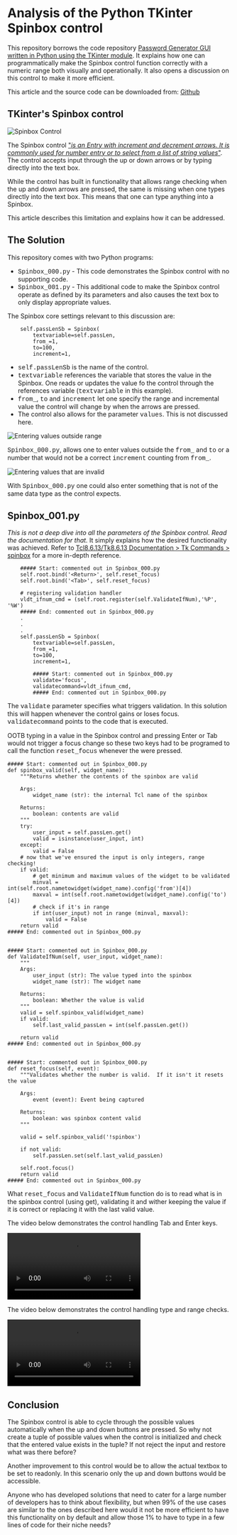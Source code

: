 # Analysis of the Python TKinter Spinbox control

This repository borrows the code repository [Password Generator GUI written in Python using the TKinter module](https://github.com/chribonn/PasswordGeneratorPython). It explains how one can programmatically make the Spinbox control function correctly with a numeric range both visually and operationally.  It also opens a discussion on this control to make it more efficient.

This article and the source code can be downloaded from: [Github](https://github.com/chribonn/TKinter_Spinbox)

## TKinter's Spinbox control

![Spinbox Control](Assets/Spinbox.png)

The Spinbox control ["*is an Entry with increment and decrement arrows. It is commonly used for number entry or to select from a list of string values*"](https://tkdocs.com/pyref/ttk_spinbox.html). The control accepts input through the up or down arrows or by typing directly into the text box.

While the control has built in functionality that allows range checking when the up and down arrows are pressed, the same is missing when one types directly into the text box. This means that one can type anything into a Spinbox.

This article describes this limitation and explains how it can be addressed.

## The Solution

This repository comes with two Python programs:

* <span style="font-family: courier">Spinbox_000.py</span> - This code demonstrates the Spinbox control with no supporting code.
* <span style="font-family: courier">Spinbox_001.py</span> - This additional code to make the Spinbox control operate as defined by its parameters and also causes the text box to only display appropriate values.

The Spinbox core settings relevant to this discussion are:

        self.passLenSb = Spinbox(
            textvariable=self.passLen, 
            from_=1, 
            to=100, 
            increment=1,

* <span style="font-family: courier">self.passLenSb</span> is the name of the control.
* <span style="font-family: courier">textvariable</span> references the variable that stores the value in the Spinbox. One reads or updates the value fo the control through the references variable (<span style="font-family: courier">textvariable</span> in this example).
* <span style="font-family: courier">from_</span>, <span style="font-family: courier">to</span> and <span style="font-family: courier">increment</span> let one specify the range and incremental value the control will change by when the arrows are pressed.
* The control also allows for the parameter <span style="font-family: courier">values</span>. This is not discussed here.

![Entering values outside range](Assets/SpinBox_000_000.png)

<span style="font-family: courier">Spinbox_000.py</span>, allows one to enter values outside the <span style="font-family: courier">from_</span> and <span style="font-family: courier">to</span> or a number that would not be a correct <span style="font-family: courier">increment</span> counting from <span style="font-family: courier">from_</span>.

![Entering values that are invalid](Assets/SpinBox_000_001.png)

With <span style="font-family: courier">Spinbox_000.py</span> one could also enter something that is not of the same data type as the control expects.

## Spinbox_001.py

*This is not a deep dive into all the parameters of the Spinbox control. Read the documentation for that.* It simply explains how the desired functionality was achieved. Refer to [Tcl8.6.13/Tk8.6.13 Documentation > Tk Commands > spinbox](https://tcl.tk/man/tcl8.6/TkCmd/spinbox.htm) for a more in-depth reference.

        ##### Start: commented out in Spinbox_000.py
        self.root.bind('<Return>', self.reset_focus)
        self.root.bind('<Tab>', self.reset_focus)
        
        # registering validation handler
        vldt_ifnum_cmd = (self.root.register(self.ValidateIfNum),'%P', '%W')
        ##### End: commented out in Spinbox_000.py
        .
        .
        .
        self.passLenSb = Spinbox(
            textvariable=self.passLen, 
            from_=1, 
            to=100, 
            increment=1,
             
            ##### Start: commented out in Spinbox_000.py
            validate='focus', 
            validatecommand=vldt_ifnum_cmd,
            ##### End: commented out in Spinbox_000.py

The <span style="font-family: courier">validate</span> parameter specifies what triggers validation. In this solution this will happen whenever the control gains or loses focus. <span style="font-family: courier">validatecommand</span> points to the code that is executed. 

OOTB typing in a value in the Spinbox control and pressing Enter or Tab would not trigger a focus change so these two keys had to be programed to call the function <span style="font-family: courier">reset_focus</span> whenever the were pressed.

    
    ##### Start: commented out in Spinbox_000.py
    def spinbox_valid(self, widget_name):
        """Returns whether the contents of the spinbox are valid

        Args:
            widget_name (str): the internal Tcl name of the spinbox

        Returns:
            boolean: contents are valid
        """
        try:
            user_input = self.passLen.get()
            valid = isinstance(user_input, int)
        except:
            valid = False
        # now that we've ensured the input is only integers, range checking!
        if valid:
            # get minimum and maximum values of the widget to be validated
            minval = int(self.root.nametowidget(widget_name).config('from')[4])
            maxval = int(self.root.nametowidget(widget_name).config('to')[4])
            # check if it's in range
            if int(user_input) not in range (minval, maxval):
                valid = False
        return valid
    ##### End: commented out in Spinbox_000.py


    ##### Start: commented out in Spinbox_000.py
    def ValidateIfNum(self, user_input, widget_name):
        """
        Args:
            user_input (str): The value typed into the spinbox
            widget_name (str): The widget name

        Returns:
            boolean: Whether the value is valid
        """
        valid = self.spinbox_valid(widget_name)
        if valid:
            self.last_valid_passLen = int(self.passLen.get())
            
        return valid
    ##### End: commented out in Spinbox_000.py


    ##### Start: commented out in Spinbox_000.py
    def reset_focus(self, event):
        """Validates whether the number is valid.  If it isn't it resets the value

        Args:
            event (event): Event being captured

        Returns:
            boolean: was spinbox content valid
        """
        
        valid = self.spinbox_valid('!spinbox')
        
        if not valid:
            self.passLen.set(self.last_valid_passLen)

        self.root.focus()
        return valid
    ##### End: commented out in Spinbox_000.py

What <span style="font-family: courier">reset_focus</span> and <span style="font-family: courier">ValidateIfNum</span> function do is to read what is in the spinbox control (using get), validating it and wither keeping the value if it is correct or replacing it with the last valid value.

The video below demonstrates the control handling Tab and Enter keys.

<video src="Assets/SpinBox_001_000 _TAB_Enter.mp4" controls="controls" style="max-width: 730px;">
</video>


The video below demonstrates the control handling type and range checks.

<video src="Assets/SpinBox_001_001_Type_Range.mp4" controls="controls" style="max-width: 730px;">
</video>

## Conclusion

The Spinbox control is able to cycle through the possible values automatically when the up and down buttons are pressed. So why not create a tuple of possible values when the control is initialized and check that the entered value exists in the tuple?  If not reject the input and restore what was there before?

Another improvement to this control would be to allow the actual textbox to be set to readonly. In this scenario only the up and down buttons would be accessible.

Anyone who has developed solutions that need to cater for a large number of developers has to think about flexibility, but when 99% of the use cases are similar to the ones described here would it not be more efficient to have this functionality on by default and allow those 1% to have to type in a few lines of code for their niche needs?

